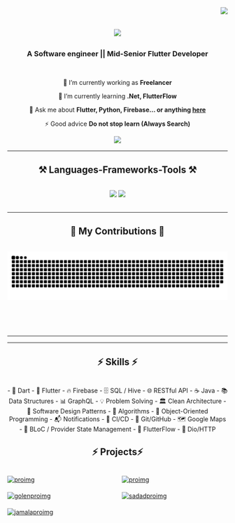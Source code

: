 <img align="right" src="https://visitor-badge.laobi.icu/badge?page_id=salesp07.salesp07" />

<h1 align="center">
    <img src="https://readme-typing-svg.herokuapp.com/?font=Righteous&size=35&center=true&vCenter=true&width=500&height=70&duration=4000&lines=Hi+There!+👋;+I'm+Abdelrahman+Amr!;" />
</h1>

<h3 align="center">A Software engineer || Mid-Senior Flutter Developer</h3>

<br/>

<div align="center">
 
 🔭 I’m currently working as **Freelancer**
 
 🌱 I’m currently learning **.Net, FlutterFlow**

💬 Ask me about **Flutter, Python, Firebase... or anything [here](https://github.com/abdo6400/abdo6400/issues)**

⚡ Good advice **Do not stop learn (Always Search)**

 </div>
 
<div align="center"> 
  <a href="https://www.linkedin.com/in/abdelrahman-amr-729400204/" target="_blank">
    <img src="https://img.shields.io/badge/LinkedIn-0077B5?style=for-the-badge&logo=linkedin&logoColor=white" target="_blank" />
  </a>
</div>

 <hr/>
 
<h2 align="center">⚒️ Languages-Frameworks-Tools ⚒️</h2>
<br/>
<div align="center">
    <img src="https://skillicons.dev/icons?i=flutter,dart,html,css,vscode,github,figma,git,ios,andriod" />
    <img src="https://skillicons.dev/icons?i=nodejs,python,javascript,typescript,express,firebase,mongodb,c,java,nextjs,mysql,flask" /><br>
</div>

<br/>
<hr/>

<div align="center">
  <h2>🐍 My Contributions 🐍</h2>
  <br>
  <img alt="snake eating my contributions" src="https://raw.githubusercontent.com/salesp07/salesp07/output/github-contribution-grid-snake.svg" />
  
  <br/><br/><br/>
</div>

<hr/>

<hr/>

<h2 align="center">⚡ Skills ⚡</h2>
<br>
<div align=center>
- 🎯 Dart
- 📱 Flutter
- 🔥 Firebase
- 🗄️ SQL / Hive
- 🌐 RESTful API
- ☕ Java
- 📚 Data Structures
- 📊 GraphQL
- 💡 Problem Solving
- 🏛️ Clean Architecture
- 🔄 Software Design Patterns
- 🧠 Algorithms
- 🔄 Object-Oriented Programming
- 📬 Notifications
- 🚀 CI/CD
- 📝 Git/GitHub
- 🗺️ Google Maps
- 🔄 BLoC / Provider State Management
- 🌊 FlutterFlow
- 🚀 Dio/HTTP
</div>

<h2 align="center">⚡ Projects⚡</h2>
<br>
<div style="display: grid; grid-template-columns: repeat(2, 1fr); gap: 20px; justify-content: center;">
   <a href="https://play.google.com/store/apps/details?id=com.addustor.addustor_project" target="_blank">
      <img src="https://github.com/abdo6400/abdo6400/assets/84652350/1a66480c-db35-4909-ad0a-6e423d232cd6" alt="proimg" style="width: 100%;">
  </a>
    <a href="https://play.google.com/store/apps/details?id=com.albasheq.albasheq" target="_blank">
    <img src="https://github.com/abdo6400/abdo6400/assets/84652350/0ad8a2a9-1558-426e-92e6-28f1a0bcdad2" alt="proimg" style="width: 100%;">

  </a>
    <a href="https://play.google.com/store/apps/details?id=com.goldenmark.golden_mark" target="_blank">
   <img src="https://github.com/abdo6400/abdo6400/assets/84652350/205cd0db-c65d-407e-aad1-6b5797fc75b8" alt="golenproimg" style="width: 100%;">
  </a>
  
 <a href="https://play.google.com/store/apps/details?id=com.sadad.sadad" target="_blank">
   <img src="https://github.com/abdo6400/abdo6400/assets/84652350/e86f9519-8421-4f55-835b-4ac97cfe6d20" alt="sadadproimg" style="width: 100%;">
  </a>
   <a href="https://github.com/abdo6400/JamalaShoppingApp_using_flutter" target="_blank">
   <img src="https://github.com/abdo6400/abdo6400/assets/84652350/e5de7a32-b106-4894-8663-2fe9df2a9def" alt="jamalaproimg" style="width: 100%;">
  </a>
</div>



<br/><br/>
